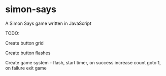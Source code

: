 # simon-says
A Simon Says game written in JavaScript

TODO:

Create button grid

Create button flashes

Create game system - flash, start timer, on success increase count goto 1, on failure exit game


